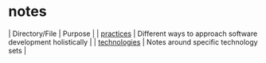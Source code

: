 # notes

| Directory/File | Purpose |
| [practices](./practices) | Different ways to approach software development holistically |
| [technologies](./technologies) | Notes around specific technology sets |
